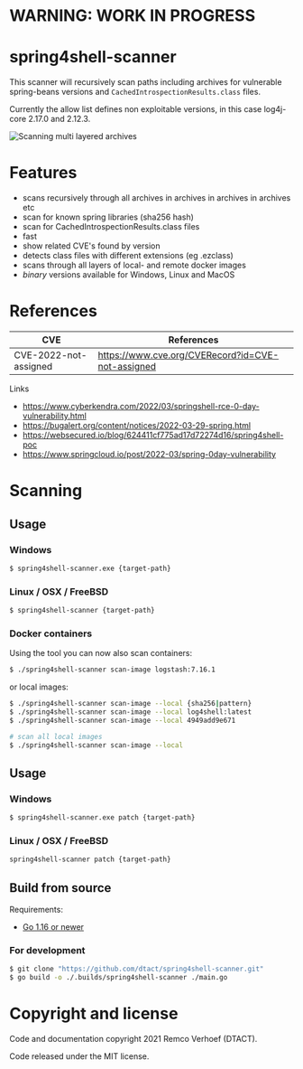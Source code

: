 # WARNING: WORK IN PROGRESS

# spring4shell-scanner

This scanner will recursively scan paths including archives for vulnerable spring-beans versions and `CachedIntrospectionResults.class` files. 

Currently the allow list defines non exploitable versions, in this case log4j-core 2.17.0 and 2.12.3.

![Scanning multi layered archives](./images/log4j-solr.gif)

# Features

* scans recursively through all archives in archives in archives in archives etc
* scan for known spring libraries (sha256 hash)
* scan for CachedIntrospectionResults.class files
* fast
* show related CVE's found by version
* detects class files with different extensions (eg .ezclass)
* scans through all layers of local- and remote docker images
* *binary* versions available for Windows, Linux and MacOS


# References

| CVE | References | 
|-----|------------|
| CVE-2022-not-assigned | https://www.cve.org/CVERecord?id=CVE-not-assigned |


Links
* https://www.cyberkendra.com/2022/03/springshell-rce-0-day-vulnerability.html
* https://bugalert.org/content/notices/2022-03-29-spring.html
* https://websecured.io/blog/624411cf775ad17d72274d16/spring4shell-poc
* https://www.springcloud.io/post/2022-03/spring-0day-vulnerability


# Scanning

## Usage

### Windows
```bash
$ spring4shell-scanner.exe {target-path}
```
### Linux / OSX / FreeBSD
```bash
$ spring4shell-scanner {target-path}
```

### Docker containers

Using the tool you can now also scan containers: 


```bash
$ ./spring4shell-scanner scan-image logstash:7.16.1
```

or local images:

```bash
$ ./spring4shell-scanner scan-image --local {sha256|pattern}
$ ./spring4shell-scanner scan-image --local log4shell:latest
$ ./spring4shell-scanner scan-image --local 4949add9e671

# scan all local images
$ ./spring4shell-scanner scan-image --local 

```

## Usage

### Windows
```bash
$ spring4shell-scanner.exe patch {target-path}
```
### Linux / OSX / FreeBSD
```bash
spring4shell-scanner patch {target-path}
```

## Build from source

Requirements:
- [Go 1.16 or newer](https://golang.org/dl/)

### For development
```bash
$ git clone "https://github.com/dtact/spring4shell-scanner.git"
$ go build -o ./.builds/spring4shell-scanner ./main.go
```

# Copyright and license

Code and documentation copyright 2021 Remco Verhoef (DTACT).

Code released under the MIT license.
